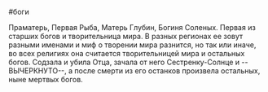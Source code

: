 #боги

Праматерь, Первая Рыба, Матерь Глубин, Богиня Соленых. Первая из старших богов и творительница мира. В разных регионах ее зовут разными именами и миф о творении мира разнится, но так или иначе, во всех религиях она считается творительницей мира и остальных богов. Содзала и убила Отца, зачала от него Сестренку-Солнце и --ВЫЧЕРКНУТО--, а после смерти из его останков произвела остальных, ныне мертвых богов.